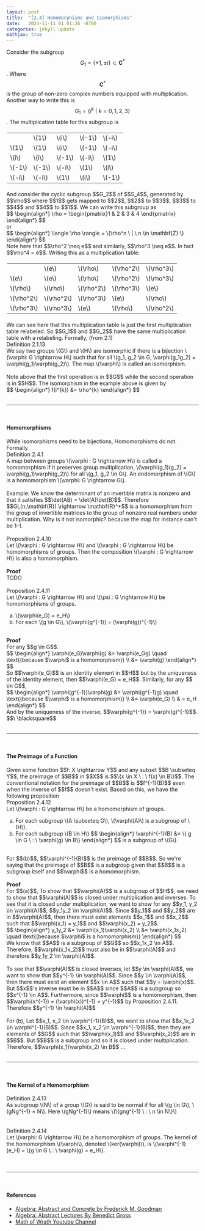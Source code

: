 ```yaml
---
layout: post
title:  "[2.4] Homomorphisms and Isomorphisms"
date:   2024-11-11 01:01:36 -0700
categories: jekyll update
mathjax: true
---
```


Consider the subgroup $$G_1 = \{\pm 1, \pm i\} \subset \mathbf{C}^*$$. Where $$\mathbf{C}^*$$ is the group of non-zero complex numbers equipped with multiplication. Another way to write this is $$G_1 = \{i^k \ | \ k = 0,1,2,3\}$$. The multiplication table for this subgroup is
<div>
<table style="max-width: 500px; margin: 20px auto;">
  <tr>
    <td></td>
    <td>\(1\)</td>
    <td>\(i\)</td>
	<td>\(-1\)</td>
	<td>\(-i\)</td>
  </tr>
  <tr>
    <td>\(1\)</td>
    <td>\(1\)</td>
    <td>\(i\)</td>
	<td>\(-1\)</td>
	<td>\(-i\)</td>
  </tr>
  <tr>
    <td>\(i\)</td>
    <td>\(i\)</td>
    <td>\(-1\)</td>
	<td>\(-i\)</td>
	<td>\(1\)</td>
  </tr>
  <tr>
    <td>\(-1\)</td>
    <td>\(-1\)</td>
    <td>\(-i\)</td>
	<td>\(1\)</td>
	<td>\(i\)</td>
  </tr>
  <tr>
    <td>\(-i\)</td>
    <td>\(-i\)</td>
    <td>\(1\)</td>
	<td>\(i\)</td>
	<td>\(-1\)</td>
  </tr>
</table>
</div>
And consider the cyclic subgroup $$G_2$$ of $$S_4$$, generated by $$\rho$$ where $$1$$ gets mapped to $$2$$, $$2$$ to $$3$$, $$3$$ to $$4$$ and $$4$$ to $$1$$. We can write this subgroup as 
<div>
	$$
	\begin{align*}
	 \rho = \begin{pmatrix}1 & 2 & 3 & 4 \end{pmatrix}
	\end{align*}
	$$
</div>
or 
<div>
	$$
	\begin{align*}
	 \langle \rho \rangle = \{\rho^n \ | \ n \in \mathbf{Z} \}
	\end{align*}
	$$
</div>
Note here that $$\rho^2 \neq e$$ and similarly, $$\rho^3 \neq e$$. In fact $$\rho^4 = e$$. Writing this as a multiplication table:
<div>
<table style="max-width: 500px; margin: 20px auto;">
  <tr>
    <td></td>
    <td>\(e\)</td>
    <td>\(\rho\)</td>
	<td>\(\rho^2\)</td>
	<td>\(\rho^3\)</td>
  </tr>
  <tr>
    <td>\(e\)</td>
    <td>\(e\)</td>
    <td>\(\rho\)</td>
	<td>\(\rho^2\)</td>
	<td>\(\rho^3\)</td>
  </tr>
  <tr>
    <td>\(\rho\)</td>
    <td>\(\rho\)</td>
    <td>\(\rho^2\)</td>
	<td>\(\rho^3\)</td>
	<td>\(e\)</td>
  </tr>
  <tr>
    <td>\(\rho^2\)</td>
    <td>\(\rho^2\)</td>
    <td>\(\rho^3\)</td>
	<td>\(e\)</td>
	<td>\(\rho\)</td>
  </tr>
  <tr>
    <td>\(\rho^3\)</td>
    <td>\(\rho^3\)</td>
    <td>\(e\)</td>
	<td>\(\rho\)</td>
	<td>\(\rho^2\)</td>
  </tr>
</table>
</div>
We can see here that this multiplication table is just the first multiplication table relabeled. So $$G_1$$ and $$G_2$$ have the same multiplication table with a relabeling. Formally, (from 2.1)
<!---------------------------------------------------------------------->
<div class="mintheaderdiv">
Definition 2.1.13
</div>
<div class="mintbodydiv">
We say two groups \(G\) and \(H\) are isomorphic if there is a bijection \(\varphi: G \rightarrow H\) such that for all \(g_1, g_2 \in G, \varphi(g_1g_2) = \varphi(g_1)\varphi(g_2)\). The map \(\varphi\) is called an isomorphism.
</div>
<br>
Note above that the first operation is in $$G$$ while the second operation is in $$H$$. The isomorphism in the example above is given by
<div>
	$$
	\begin{align*}
	 f(i^{k}) &= \rho^{k}
	\end{align*}
	$$
</div>
<br>
<hr>
<br>
<!------------------------------------------------------------------------------>
<h4><b>Homomorphisms</b></h4>
While isomorphisms need to be bijections, Homomorphisms do not. Formally
<div class="mintheaderdiv">
Definition 2.4.1
</div>
<div class="mintbodydiv">
A map between groups \(\varphi : G \rightarrow H\) is called a homomorphism if it preserves group multiplication, \(\varphi(g_1)(g_2) = \varphi(g_1)\varphi(g_2)\) for all \(g_1, g_2 \in G\). An endomorphism of \(G\) is a homomorphism \(\varphi: G \rightarrow G\).
</div>
<br>
Example: We know the determinant of an invertible matrix is nonzero and that it satisfies $$\det(AB) = \det(A)\det(B)$$. Therefore $$GL(n,\mathbf{R}) \rightarrow \mathbf{R}^*$$ is a homomorphism from the group of invertible matrices to the group of nonzero real numbers under multiplication. Why is it not isomorphic? because the map for instance can't be 1-1.
<br>
<br>
<!------------------------------------------------------------------------------>
<div class="peachheaderdiv">
Proposition 2.4.10
</div>
<div class="peachbodydiv">
Let \(\varphi : G \rightarrow H\) and \(\varphi : G \rightarrow H\) be homomorphisms of groups. Then the composition \(\varphi : G \rightarrow H\) is also a homomorphism.
</div>
<br>
<b>Proof</b>
<br>
TODO
<br>
<br>
<!------------------------------------------------------------------------------>
<div class="peachheaderdiv">
Proposition 2.4.11
</div>
<div class="peachbodydiv">
Let \(\varphi : G \rightarrow H\) and \(\psi : G \rightarrow H\) be homomorphisms of groups.
<ol type="a">
	<li>\(\varphi(e_G) = e_H\)</li>
	<li>For each \(g \in G\), \(\varphi(g^{-1}) = (\varphi(g))^{-1}\)</li>
</ol>
</div>
<br>
<b>Proof</b>
<br>
For any $$g \in G$$. 
<div>
	$$
	\begin{align*}
	\varphi(e_G)\varphi(g) &= \varphi(e_Gg) \quad \text{(because $\varphi$ is a homomorphism)} \\
	                 &= \varphi(g)
	\end{align*}
	$$
</div>
So $$\varphi(e_G)$$ is an identity element in $$H$$ but by the uniqueness of the identity element, then $$\varphi(e_G) = e_H$$. Similarly, for any $$ \in G$$,
<div>
	$$
	\begin{align*}
	\varphi(g^{-1})\varphi(g) &= \varphi(g^{-1}g) \quad \text{(because $\varphi$ is a homomorphism)} \\
	                 &= \varphi(e_G) \\
					 & = e_H
	\end{align*}
	$$
</div>
And by the uniqueness of the inverse, $$\varphi(g^{-1}) = \varphi(g)^{-1}$$. $$\ \blacksquare$$
<br>
<br>
<hr>
<br>
<!----------------------------------------------------------------------------->
<h4><b>The Preimage of a Function</b></h4>
Given some function $$f: X \rightarrow Y$$ and any subset $$B \subseteq Y$$, the preimage of $$B$$ in $$X$$ is $$\{x \in X \ : \ f(x) \in B\}$$. The conventional notation for the preimage of $$B$$ is $$f^{-1}(B)$$ even when the inverse of $$f$$ doesn't exist. Based on this, we have the following proposition
<br>
<!------------------------------------------------------------------------------>
<div class="peachheaderdiv">
Proposition 2.4.12
</div>
<div class="peachbodydiv">
Let \(\varphi : G \rightarrow H\) be a homomorphism of groups.
<ol type="a">
	<li>For each subgroup \(A \subseteq G\), \(\varphi(A)\) is a subgroup of \(H\).</li>
	<li>For each subgroup \(B \in H\)
	$$
	\begin{align*}
	\varphi^{-1}(B) &= \{ g \in G \ : \ \varphi(g) \in B\}
	\end{align*}
	$$
	is a subgroup of \(G\).
	</li>
</ol>
</div>
<br>
For $$(b)$$, $$\varphi^{-1}(B)$$ is the preimage of $$B$$. So we're saying that the preimage of $$B$$ is a subgroup given that $$B$$ is a subgroup itself and $$\varphi$$ is a homomorphism. 
<br>
<br>
<b>Proof</b>
<br>
For $$(a)$$, To show that $$\varphi(A)$$ is a subgroup of $$H$$, we need to show that $$\varphi(A)$$ is closed under multiplication and inverses. To see that it is closed under multiplication, we want to show for any $$y_1, y_2 \in \varphi(A)$$, $$y_1y_2  \in \varphi(A)$$. Since $$y_1$$ and $$y_2$$ are in $$\varphi(A)$$, then there must exist elements $$x_1$$ and $$x_2$$ such that $$\varphi(x_1) = y_1$$ and $$\varphi(x_2) = y_2$$. 
<div>
	$$
	\begin{align*}
	y_1y_2 &= \varphi(x_1)\varphi(x_2) \\
	       &= \varphi(x_1x_2) \quad \text{(because $\varphi$ is a homomorphism)}
	\end{align*}
	$$
</div>
We know that $$A$$ is a subgroup of $$G$$ so $$x_1x_2 \in A$$. Therefore, $$\varphi(x_1x_2)$$ must also be in $$\varphi(A)$$ and therefore $$y_1y_2 \in \varphi(A)$$.
<br>
<br>
To see that $$\varphi(A)$$ is closed inverses, let $$y \in \varphi(A)$$, we want to show that $$y^{-1} \in \varphi(A)$$. Since $$y \in \varphi(A)$$, then there must exist an element $$x \in A$$ such that $$y = \varphi(x)$$. But $$x$$'s inverse must be in $$A$$ since $$A$$ is a subgroup so $$x^{-1} \in A$$. Furthermore, since $$\varphi$$ is a homomorphism, then $$\varphi(x^{-1}) = (\varphi(x))^{-1} = y^{-1}$$ by Proposition 2.4.11. Therefore $$y^{-1} \in \varphi(A)$$
<br>
<br>
For (b), Let $$x_1, x_2 \in \varphi^{-1}(B)$$, we want to show that $$x_1x_2 \in \varphi^{-1}(B)$$. Since $$x_1, x_2 \in \varphi^{-1}(B)$$, then they are elements of $$G$$ such that $$\varphi(x_1)$$ and $$\varphi(x_2)$$ are in $$B$$. But $$B$$ is a subgroup and so it is closed under multiplication. Therefore, $$\varphi(x_1)\varphi(x_2) \in B$$ ...
<br>
<br>
<hr>
<br>
<!----------------------------------------------------------------------------->
<h4><b>The Kernel of a Homomorphism</b></h4>
<div class="mintheaderdiv">
Definition 2.4.13
</div>
<div class="mintbodydiv">
As subgroup \(N\) of a group \(G\) is said to be normal if for all \(g \in G\), \(gNg^{-1} = N\). Here \(gNg^{-1}\) means \(\{gng^{-1} \ : \ n \in N\}\)
</div>
<br>
<br>
<!----------------------------------------------------------------------------->
<div class="mintheaderdiv">
Definition 2.4.14
</div>
<div class="mintbodydiv">
Let \(varphi: G \rightarrow H\) be a homomorphism of groups. The kernel of the homomorphism \(\varphi\), denoted \(ker(\varphi)\), is \(\varphi^{-1}(e_H) = \{g \in G \ : \ \varphi(g) = e_H\).
</div>
<br>
<br>
<hr>
<br>
<!----------------------------------------------------------------------------->
<h4><b>References</b></h4>
<ul>
<li><a href="https://homepage.divms.uiowa.edu/~goodman/algebrabook.dir/algebrabook.html">Algebra: Abstract and Concrete by Frederick M. Goodman</a></li>
<li><a href="https://www.youtube.com/watch?v=mwcNETa0KFI&list=PLelIK3uylPMGzHBuR3hLMHrYfMqWWsmx5&index=3">Algebra: Abstract Lectures By Benedict Gross</a></li>
<li><a href="https://www.youtube.com/watch?v=NwqCi63p2ik">Math of Wrath Youtube Channel</a></li>
</ul>






















